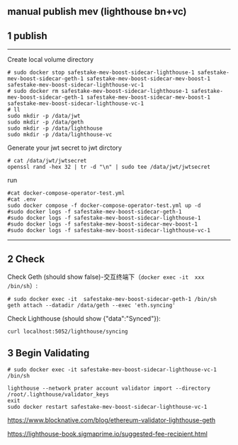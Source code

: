 ## manual publish mev (lighthouse bn+vc)

## 1 publish

---

Create local volume directory

```shell
# sudo docker stop safestake-mev-boost-sidecar-lighthouse-1 safestake-mev-boost-sidecar-geth-1 safestake-mev-boost-sidecar-mev-boost-1 safestake-mev-boost-sidecar-lighthouse-vc-1
# sudo docker rm safestake-mev-boost-sidecar-lighthouse-1 safestake-mev-boost-sidecar-geth-1 safestake-mev-boost-sidecar-mev-boost-1 safestake-mev-boost-sidecar-lighthouse-vc-1
# ll
sudo mkdir -p /data/jwt
sudo mkdir -p /data/geth
sudo mkdir -p /data/lighthouse
sudo mkdir -p /data/lighthouse-vc

```

Generate your jwt secret to jwt dirctory

```shell
# cat /data/jwt/jwtsecret
openssl rand -hex 32 | tr -d "\n" | sudo tee /data/jwt/jwtsecret
```

run

```shell
#cat docker-compose-operator-test.yml
#cat .env
sudo docker compose -f docker-compose-operator-test.yml up -d
#sudo docker logs -f safestake-mev-boost-sidecar-geth-1
#sudo docker logs -f safestake-mev-boost-sidecar-lighthouse-1
#sudo docker logs -f safestake-mev-boost-sidecar-mev-boost-1
#sudo docker logs -f safestake-mev-boost-sidecar-lighthouse-vc-1
```


---

## 2 Check

Check Geth (should show false)-交互终端下（`docker exec -it  xxx /bin/sh`）:
```shell
# sudo docker exec -it  safestake-mev-boost-sidecar-geth-1 /bin/sh
geth attach --datadir /data/geth --exec 'eth.syncing'
```

Check Lighthouse (should show {"data":"Synced"}):
```shell
curl localhost:5052/lighthouse/syncing
```

## 3 Begin Validating

```shell
# sudo docker exec -it safestake-mev-boost-sidecar-lighthouse-vc-1 /bin/sh

lighthouse --network prater account validator import --directory /root/.lighthouse/validator_keys
exit
sudo docker restart safestake-mev-boost-sidecar-lighthouse-vc-1
```

https://www.blocknative.com/blog/ethereum-validator-lighthouse-geth

https://lighthouse-book.sigmaprime.io/suggested-fee-recipient.html